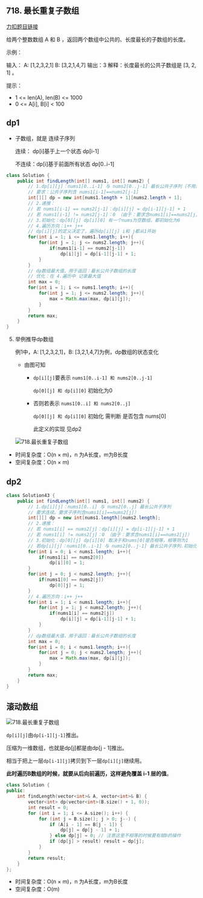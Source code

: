 
## 718. 最长重复子数组

[力扣题目链接](https://leetcode-cn.com/problems/maximum-length-of-repeated-subarray/)

给两个整数数组 A 和 B ，返回两个数组中公共的、长度最长的子数组的长度。

示例：

输入：
A: [1,2,3,2,1]
B: [3,2,1,4,7]
输出：3
解释：长度最长的公共子数组是 [3, 2, 1] 。

提示：

* 1 <= len(A), len(B) <= 1000
* 0 <= A[i], B[i] < 100


## dp1

+ 子数组，就是 连续子序列 

  连续：  dp[i]基于上一个状态 dp[i-1]

  不连续：dp[i]基于前面所有状态 dp[0..i-1] 

```java
class Solution {
    public int findLength(int[] nums1, int[] nums2) {
        // 1.dp[i][j]：nums1[0..i-1] 与 nums2[0..j-1] 最长公共子序列（不用连续）
        // 要求：公共子序列含 nums1[i-1]==nums2[j-1]
        int[][] dp = new int[nums1.length + 1][nums2.length + 1];
        // 2.递推： 
        // 若 nums1[i-1] == nums2[j-1]：dp[i][j] = dp[i-1][j-1] + 1
        // 若 nums1[i-1] != nums2[j-1]：0 （由于：要求含nums1[i]==nums2[j]）
        // 3.初始化：dp[0][j] dp[i][0] 有一个nums为空数组，都初始化为0
        // 4.遍历方向：i++ j++
        // dp[i][j]的定义决定了，遍历dp[i][j] i和 j都从1开始
        for(int i = 1; i <= nums1.length; i++){        
            for(int j = 1; j <= nums2.length; j++){
                if(nums1[i-1] == nums2[j-1])
                    dp[i][j] = dp[i-1][j-1] + 1;
            } 
        }
        // dp数组最大值，用于返回：最长公共子数组的长度 
        // 优化：在 4.遍历中 记录最大值
        int max = 0;
        for(int i = 1; i <= nums1.length; i++){        
            for(int j = 1; j <= nums2.length; j++){
                max = Math.max(max, dp[i][j]);
            } 
        }
        return max;
    }
}
```


5. 举例推导dp数组

   例1中，A: [1,2,3,2,1]，B: [3,2,1,4,7]为例，dp数组的状态变化

   + 由图可知

     + `dp[i][j]`要表示 `nums1[0..i-1] 和 nums2[0..j-1]`

       `dp[0][j] 和 dp[i][0]` 初始化为0

     + 否则若表示 `nums1[0..i] 和 nums2[0..j]`

       `dp[0][j] 和 dp[i][0]` 初始化 需判断 是否包含 nums[0]

       此定义的实现 见dp2

   ![718.最长重复子数组](https://img-blog.csdnimg.cn/2021011215282060.jpg)

* 时间复杂度：O(n × m)，n 为A长度，m为B长度
* 空间复杂度：O(n × m)

## dp2

```java
class Solution43 {
    public int findLength(int[] nums1, int[] nums2) {
        // 1.dp[i][j]：nums1[0..i] 与 nums2[0..j] 最长公共子序列
        // 要求连续。要求子序列含nums1[i]==nums2[j]）
        int[][] dp = new int[nums1.length][nums2.length];
        // 2.递推： 
        // 若 nums1[i] == nums2[j]：dp[i][j] = dp[i-1][j-1] + 1
        // 若 nums1[i] != nums2[j]：0 （由于：要求含nums1[i]==nums2[j]）
        // 3.初始化：dp[0][j] dp[i][0] 取决于和nums[0]是否相等，相等则为1
        // 若dp[i][j]：nums1[0..i-1] 与 nums2[0..j-1] 最长公共子序列.初始化都为0
        for(int i = 0; i < nums1.length; i++){
            if(nums1[i] == nums2[0]) 
                dp[i][0] = 1;
        }
        for(int j = 0; j < nums2.length; j++){
            if(nums1[0] == nums2[j]) 
                dp[0][j] = 1;
        }
        // 4.遍历方向：i++ j++
        for(int i = 1; i < nums1.length; i++){        
            for(int j = 1; j < nums2.length; j++){
                if(nums1[i] == nums2[j])
                    dp[i][j] = dp[i-1][j-1] + 1;
            } 
        }
        // dp数组最大值，用于返回：最长公共子数组的长度 
        int max = 0;
        for(int i = 0; i < nums1.length; i++){        
            for(int j = 0; j < nums2.length; j++){
                max = Math.max(max, dp[i][j]);
            } 
        }
        return max;
    }
}
```

## 滚动数组

 

![718.最长重复子数组](https://img-blog.csdnimg.cn/2021011215282060.jpg)

`dp[i][j]`由`dp[i-1][j-1]`推出。

压缩为一维数组，也就是dp[j]都是由dp[j - 1]推出。

相当于把上一层`dp[i-1][j]`拷贝到下一层`dp[i][j]`继续用。

**此时遍历B数组的时候，就要从后向前遍历，这样避免覆盖 i-1 层的值**。

```CPP
class Solution {
public:
    int findLength(vector<int>& A, vector<int>& B) {
        vector<int> dp(vector<int>(B.size() + 1, 0));
        int result = 0;
        for (int i = 1; i <= A.size(); i++) {
            for (int j = B.size(); j > 0; j--) {
                if (A[i - 1] == B[j - 1]) {
                    dp[j] = dp[j - 1] + 1;
                } else dp[j] = 0; // 注意这里不相等的时候要有赋0的操作
                if (dp[j] > result) result = dp[j];
            }
        }
        return result;
    }
};
```

* 时间复杂度：O(n × m)，n 为A长度，m为B长度
* 空间复杂度：O(m)

